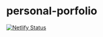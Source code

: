 # personal-porfolio

[![Netlify
        Status](https://api.netlify.com/api/v1/badges/8ccb425b-e346-4c33-a3c9-771b502f6cdb/deploy-status)](https://app.netlify.com/sites/hungry-goldstine-ac2ab5/deploys)
